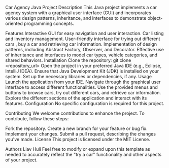 Car Agency Java Project
Description
This Java project implements a car agency system with a graphical user interface (GUI) and incorporates various design patterns, inheritance, and interfaces to demonstrate object-oriented programming concepts.

Features
Interactive GUI for easy navigation and user interaction.
Car listing and inventory management.
User-friendly interface for trying out different cars , buy a car and retrieving car information.
Implementation of design patterns, including Abstract Factory, Observer, and Decorator.
Effective use of inheritance and interfaces to model car types, vehicle categories, and shared behaviors.
Installation
Clone the repository: git clone <repository_url>
Open the project in your preferred Java IDE (e.g., Eclipse, IntelliJ IDEA).
Ensure that Java Development Kit (JDK) is installed on your system.
Set up the necessary libraries or dependencies, if any.
Usage
Launch the application from your IDE.
Navigate through the graphical user interface to access different functionalities.
Use the provided menus and buttons to browse cars, try out different cars, and retrieve car information.
Explore the different sections of the application and interact with its features.
Configuration
No specific configuration is required for this project.

Contributing
We welcome contributions to enhance the project. To contribute, follow these steps:

Fork the repository.
Create a new branch for your feature or bug fix.
Implement your changes.
Submit a pull request, describing the changes you've made.
License
This project is licensed under the MIT License.

Authors
Liav Huli
Feel free to modify or expand upon this template as needed to accurately reflect the "try a car" functionality and other aspects of your project.

